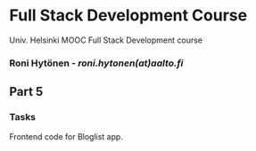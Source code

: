 # Full Stack Development Course
Univ. Helsinki MOOC Full Stack Development course
### Roni Hytönen - _roni.hytonen(at)aalto.fi_

## Part 5
### Tasks 

Frontend code for Bloglist app.




